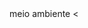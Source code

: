 <!doctype html> 
<head>meio ambiente</title>
</head>
<body>
<link real="heref="planeta.jpg>
<html charset="tfu-8">
<
